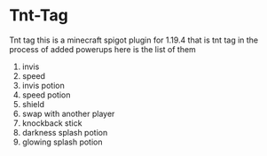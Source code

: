 # Tnt-Tag
Tnt tag
this is a minecraft spigot plugin for 1.19.4 that is tnt tag in the process of added powerups here is the list of them
1. invis
2. speed
3. invis potion
4. speed potion
5. shield
6. swap with another player
7. knockback stick
8. darkness splash potion
9. glowing splash potion
